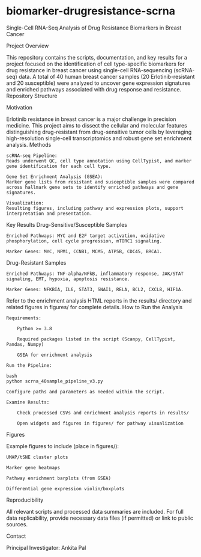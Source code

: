 # biomarker-drugresistance-scrna
Single-Cell RNA-Seq Analysis of Drug Resistance Biomarkers in Breast Cancer

Project Overview

This repository contains the scripts, documentation, and key results for a project focused on the identification of cell type-specific biomarkers for drug resistance in breast cancer using single-cell RNA-sequencing (scRNA-seq) data.
A total of 40 human breast cancer samples (20 Erlotinib-resistant and 20 susceptible) were analyzed to uncover gene expression signatures and enriched pathways associated with drug response and resistance.
Repository Structure


Motivation

Erlotinib resistance in breast cancer is a major challenge in precision medicine. This project aims to dissect the cellular and molecular features distinguishing drug-resistant from drug-sensitive tumor cells by leveraging high-resolution single-cell transcriptomics and robust gene set enrichment analysis.
Methods

    scRNA-seq Pipeline:
    Reads underwent QC, cell type annotation using CellTypist, and marker gene identification for each cell type.

    Gene Set Enrichment Analysis (GSEA):
    Marker gene lists from resistant and susceptible samples were compared across hallmark gene sets to identify enriched pathways and gene signatures.

    Visualization:
    Resulting figures, including pathway and expression plots, support interpretation and presentation.

Key Results
Drug-Sensitive/Susceptible Samples

    Enriched Pathways: MYC and E2F target activation, oxidative phosphorylation, cell cycle progression, mTORC1 signaling.

    Marker Genes: MYC, NPM1, CCNB1, MCM5, ATP5B, CDC45, BRCA1.

Drug-Resistant Samples

    Enriched Pathways: TNF-alpha/NFkB, inflammatory response, JAK/STAT signaling, EMT, hypoxia, apoptosis resistance.

    Marker Genes: NFKBIA, IL6, STAT3, SNAI1, RELA, BCL2, CXCL8, HIF1A.

Refer to the enrichment analysis HTML reports in the results/ directory and related figures in figures/ for complete details.
How to Run the Analysis

    Requirements:

        Python >= 3.8

        Required packages listed in the script (Scanpy, CellTypist, Pandas, Numpy)

        GSEA for enrichment analysis
        
    Run the Pipeline:

    bash
    python scrna_40sample_pipeline_v3.py

    Configure paths and parameters as needed within the script.

    Examine Results:

        Check processed CSVs and enrichment analysis reports in results/

        Open widgets and figures in figures/ for pathway visualization

Figures

Example figures to include (place in figures/):

    UMAP/tSNE cluster plots

    Marker gene heatmaps

    Pathway enrichment barplots (from GSEA)

    Differential gene expression violin/boxplots

Reproducibility

All relevant scripts and processed data summaries are included. For full data replicability, provide necessary data files (if permitted) or link to public sources.

Contact

Principal Investigator: Ankita Pal
